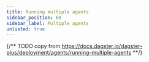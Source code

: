 ```yaml
---
title: Running multiple agents
sidebar_position: 60
sidebar_label: Multiple agents
unlisted: true
---
```


{/** TODO copy from https://docs.dagster.io/dagster-plus/deployment/agents/running-multiple-agents **/}
